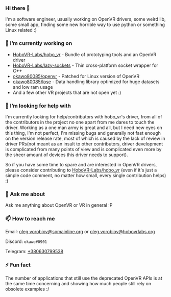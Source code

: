 ### Hi there 👋

I'm a software engineer, usually working on OpenVR drivers, some weird lib, some small app, finding some new horrible way to use python or something Linux related :)

### 🔭 I’m currently working on
* [HoboVR-Labs/hobo_vr](https://github.com/HoboVR-Labs/hobo_vr) - Bundle of prototyping tools and an OpenVR driver
* [HoboVR-Labs/lazy-sockets](https://github.com/HoboVR-Labs/lazy-sockets) - Thin cross-platform socket wrapper for C++
* [okawo80085/openvr]() - Patched for Linux version of OpenVR
* [okawo80085/lose]() - Data handling library optimized for huge datasets and low ram usage
* And a few other VR projects that are not open yet :)

### 🤔 I’m looking for help with
I'm currently looking for help/contributors with hobo_vr's driver, from all of the contributors in the project no one apart from me dares to touch the driver. Working as a one man army is great and all, but I need new eyes on this thing, I'm not perfect, I'm missing bugs and generally not fast enough on the version release rate, most of which is caused by the lack of review in driver PRs(not meant as an insult to other contributors, driver development is complicated from many points of view and is complicated even more by the sheer amount of devices this driver needs to support).

So if you have some time to spare and are interested in OpenVR drivers, please consider contributing to [HoboVR-Labs/hobo_vr]() (even if it's just a simple code comment, no matter how small, every single contribution helps) :)

### 💬 Ask me about
Ask me anything about OpenVR or VR in general :P

### 📫 How to reach me
Email: oleg.vorobiov@somainline.org or oleg.vorobiov@hobovrlabs.org

Discord: `okawo#0901`

Telegram: [+380630799538](tel:+380630799538)

### ⚡ Fun fact
The number of applications that still use the deprecated OpenVR APIs is at the same time concerning and showing how much people still rely on obsolete examples :/
